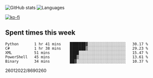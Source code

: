 ![GitHub stats](https://github-readme-stats.vercel.app/api?username=emipa606&theme=github_dark&show_icons=true) 
![Languages](https://github-readme-stats.vercel.app/api/top-langs/?username=emipa606&theme=github_dark&layout=compact)

[![ko-fi](https://ko-fi.com/img/githubbutton_sm.svg)](https://ko-fi.com/G2G55DDYD)

## Spent times this week
<!--START_SECTION:waka-->

```text
Python       1 hr 41 mins    ███████▓░░░░░░░░░░░░░░░░░   30.17 %
C#           1 hr 38 mins    ███████▒░░░░░░░░░░░░░░░░░   29.23 %
XML          51 mins         ████░░░░░░░░░░░░░░░░░░░░░   15.47 %
PowerShell   45 mins         ███▒░░░░░░░░░░░░░░░░░░░░░   13.61 %
Binary       34 mins         ██▓░░░░░░░░░░░░░░░░░░░░░░   10.37 %
```

<!--END_SECTION:waka-->


26012022/8690260
